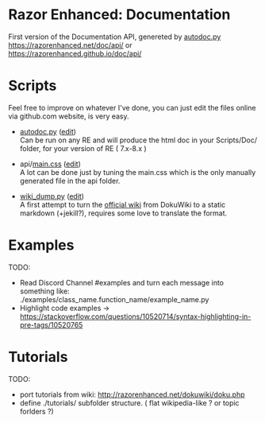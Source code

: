 # Razor Enhanced: Documentation     

First version of the Documentation API, genereted by [autodoc.py](./autodoc.py)    
https://razorenhanced.net/doc/api/ or     
https://razorenhanced.github.io/doc/api/     

# Scripts
Feel free to improve on whatever I've done, you can just edit the files online via github.com website, is very easy.

- [autodoc.py](./autodoc.py) ([edit]( https://github.com/RazorEnhanced/razorenhanced.github.io/edit/main/doc/autodoc.py))     
Can be run on any RE and will produce the html doc in your Scripts/Doc/ folder, for your version of RE ( 7.x-8.x )      

- api/[main.css](./api/main.css) ([edit](https://github.com/RazorEnhanced/razorenhanced.github.io/edit/main/doc/autodoc.py))     
A lot can be done just by tuning the main.css which is the only manually generated file in the api folder.     

- [wiki_dump.py](./wiki_dump.py) ([edit]( https://github.com/RazorEnhanced/razorenhanced.github.io/edit/main/doc/wiki_dump.py))     
A first attempt to turn the [official wiki](https://razorenhanced.net/dokuwiki/) from DokuWiki  to a static markdown (+jekill?), requires some love to translate the format.

# Examples

TODO: 
- Read Discord Channel #examples and turn each message into something like: ./examples/class_name.function_name/example_name.py     
- Highlight code examples -> https://stackoverflow.com/questions/10520714/syntax-highlighting-in-pre-tags/10520765     

# Tutorials

TODO:
- port tutorials from wiki: http://razorenhanced.net/dokuwiki/doku.php     
- define ./tutorials/ subfolder structure. ( flat wikipedia-like ? or topic forlders ?)     
